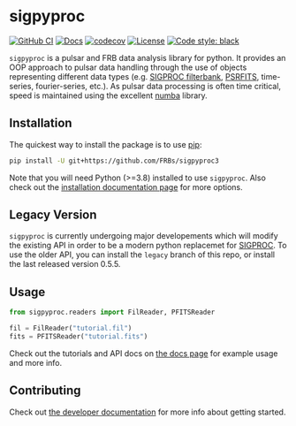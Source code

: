 # sigpyproc

[![GitHub CI](https://github.com/FRBs/sigpyproc3/workflows/GitHub%20CI/badge.svg)](https://github.com/FRBs/sigpyproc3/actions)
[![Docs](https://readthedocs.org/projects/sigpyproc3/badge/?version=latest)](https://sigpyproc3.readthedocs.io/en/latest/?badge=latest)
[![codecov](https://codecov.io/gh/FRBs/sigpyproc3/branch/main/graph/badge.svg)](https://codecov.io/gh/FRBs/sigpyproc3)
[![License](https://img.shields.io/github/license/FRBs/sigpyproc3)](https://github.com/FRBs/sigpyproc3/blob/main/LICENSE)
[![Code style: black](https://img.shields.io/badge/code%20style-black-000000.svg)](https://github.com/psf/black)

`sigpyproc` is a pulsar and FRB data analysis library for python. It provides an OOP approach to pulsar data handling through the use of
objects representing different data types (e.g. [SIGPROC filterbank](http://sigproc.sourceforge.net),
[PSRFITS](https://www.atnf.csiro.au/research/pulsar/psrfits_definition/Psrfits.html), time-series, fourier-series, etc.).
As pulsar data processing is often time critical, speed is maintained using
the excellent [numba](https://numba.pydata.org) library.

## Installation

The quickest way to install the package is to use [pip](https://pip.pypa.io):

```bash
pip install -U git+https://github.com/FRBs/sigpyproc3
```

Note that you will need Python (>=3.8) installed to use `sigpyproc`.
Also check out the [installation documentation page](https://sigpyproc3.readthedocs.io/en/latest/install.html) for more options.

## Legacy Version

`sigpyproc` is currently undergoing major developements which will modify the existing API in order to be a modern python
replacemet for [SIGPROC](http://sigproc.sourceforge.net). To use the older API, you can install the ``legacy``
branch of this repo, or install the last released version 0.5.5.

## Usage

```python
from sigpyproc.readers import FilReader, PFITSReader

fil = FilReader("tutorial.fil")
fits = PFITSReader("tutorial.fits")
```

Check out the tutorials and API docs on [the docs page](https://sigpyproc3.readthedocs.io) for example usage and more info.

## Contributing

Check out [the developer documentation](https://sigpyproc3.readthedocs.io/en/latest/dev.html) for more info about getting started.
